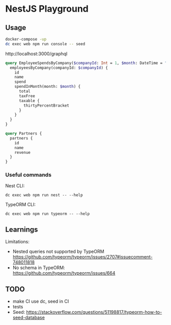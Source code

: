 # NestJS Playground

## Usage

```sh
docker-compose -up
dc exec web npm run console -- seed
```

http://localhost:3000/graphql

```graphql
query EmployeeSpendsByCompany($companyId: Int = 1, $month: DateTime = "2020-02-03") {
  employeesByCompany(companyId: $companyId) {
    id
    name
    spend
    spendInMonth(month: $month) {
      total
      taxFree
      taxable {
        thirtyPercentBracket
      }
    }
  }
}

query Partners {
  partners {
    id
    name
    revenue
  }
}
```

### Useful commands

Nest CLI:
```
dc exec web npm run nest -- --help
```

TypeORM CLI:
```
dc exec web npm run typeorm -- --help
```

## Learnings

Limitations:
- Nested queries not supported by TypeORM https://github.com/typeorm/typeorm/issues/2707#issuecomment-748011818
- No schema in TypeORM: https://github.com/typeorm/typeorm/issues/664

## TODO

- make CI use dc, seed in CI
- tests
- Seed: https://stackoverflow.com/questions/51198817/typeorm-how-to-seed-database
